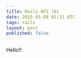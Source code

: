 ```yaml
---
title: Rails API (6)
date: 2015-05-08 01:31 UTC
tags: rails
layout: post
published: false
---
```


Hello!!
